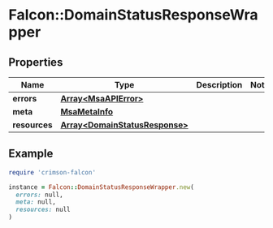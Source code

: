 # Falcon::DomainStatusResponseWrapper

## Properties

| Name | Type | Description | Notes |
| ---- | ---- | ----------- | ----- |
| **errors** | [**Array&lt;MsaAPIError&gt;**](MsaAPIError.md) |  |  |
| **meta** | [**MsaMetaInfo**](MsaMetaInfo.md) |  |  |
| **resources** | [**Array&lt;DomainStatusResponse&gt;**](DomainStatusResponse.md) |  |  |

## Example

```ruby
require 'crimson-falcon'

instance = Falcon::DomainStatusResponseWrapper.new(
  errors: null,
  meta: null,
  resources: null
)
```


